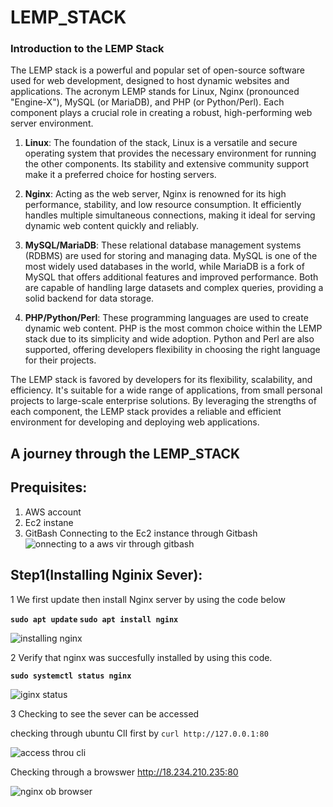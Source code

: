 # LEMP_STACK
### Introduction to the LEMP Stack

The LEMP stack is a powerful and popular set of open-source software used for web development, designed to host dynamic websites and applications. The acronym LEMP stands for Linux, Nginx (pronounced "Engine-X"), MySQL (or MariaDB), and PHP (or Python/Perl). Each component plays a crucial role in creating a robust, high-performing web server environment.

1. **Linux**: The foundation of the stack, Linux is a versatile and secure operating system that provides the necessary environment for running the other components. Its stability and extensive community support make it a preferred choice for hosting servers.

2. **Nginx**: Acting as the web server, Nginx is renowned for its high performance, stability, and low resource consumption. It efficiently handles multiple simultaneous connections, making it ideal for serving dynamic web content quickly and reliably.

3. **MySQL/MariaDB**: These relational database management systems (RDBMS) are used for storing and managing data. MySQL is one of the most widely used databases in the world, while MariaDB is a fork of MySQL that offers additional features and improved performance. Both are capable of handling large datasets and complex queries, providing a solid backend for data storage.

4. **PHP/Python/Perl**: These programming languages are used to create dynamic web content. PHP is the most common choice within the LEMP stack due to its simplicity and wide adoption. Python and Perl are also supported, offering developers flexibility in choosing the right language for their projects.

The LEMP stack is favored by developers for its flexibility, scalability, and efficiency. It's suitable for a wide range of applications, from small personal projects to large-scale enterprise solutions. By leveraging the strengths of each component, the LEMP stack provides a reliable and efficient environment for developing and deploying web applications.

## A journey through the LEMP_STACK 
## Prequisites:
1. AWS account 
2. Ec2 instane
3. GitBash
Connecting to the Ec2 instance through Gitbash
![onnecting to a aws vir through gitbash](https://github.com/OlavicDev/LEMP_STACK/assets/124717753/82b825a9-8bcc-4d99-9655-d43efaa266c1)



## Step1(Installing Nginix Sever):
1
We first update then install Nginx server by using the code below 

__`sudo apt update`
`sudo apt install nginx`__

![installing nginx](https://github.com/OlavicDev/LEMP_STACK/assets/124717753/659c5264-3728-409d-9717-7efd0ae3273d)

2
Verify that nginx was succesfully installed by using this code.

__`sudo systemctl status nginx`__

![iginx status](https://github.com/OlavicDev/LEMP_STACK/assets/124717753/c15b092b-8ed2-4072-9001-0e501880a431)


3
Checking to see the sever can be accessed 

checking through ubuntu ClI first by 
` curl http://127.0.0.1:80 `

![access throu cli](https://github.com/OlavicDev/LEMP_STACK/assets/124717753/8b999655-24d2-46e7-8209-8260feed1bde)

Checking through a browswer http://18.234.210.235:80

![nginx ob browser](https://github.com/OlavicDev/LEMP_STACK/assets/124717753/ac09890b-8927-4ef1-b687-0c7f9dce62ad)




 


